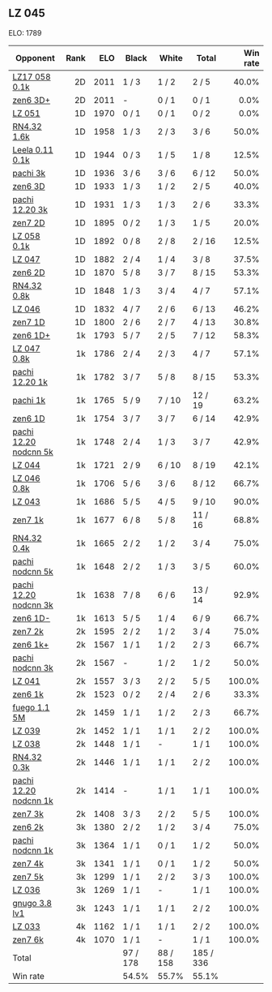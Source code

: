 ## LZ 045 ##

ELO: 1789

Opponent | Rank | ELO | Black | White | Total | Win rate
---------|-----:|----:|-------|-------|-------|-------:
[LZ17 058 0.1k](LZ17%20058%200.1k.md) | 2D | 2011 | 1 / 3 | 1 / 2 | 2 / 5 | 40.0%
[zen6 3D+](zen6%203D+.md) | 2D | 2011 | - | 0 / 1 | 0 / 1 | 0.0%
[LZ 051](LZ%20051.md) | 1D | 1970 | 0 / 1 | 0 / 1 | 0 / 2 | 0.0%
[RN4.32 1.6k](RN4.32%201.6k.md) | 1D | 1958 | 1 / 3 | 2 / 3 | 3 / 6 | 50.0%
[Leela 0.11 0.1k](Leela%200.11%200.1k.md) | 1D | 1944 | 0 / 3 | 1 / 5 | 1 / 8 | 12.5%
[pachi 3k](pachi%203k.md) | 1D | 1936 | 3 / 6 | 3 / 6 | 6 / 12 | 50.0%
[zen6 3D](zen6%203D.md) | 1D | 1933 | 1 / 3 | 1 / 2 | 2 / 5 | 40.0%
[pachi 12.20 3k](pachi%2012.20%203k.md) | 1D | 1931 | 1 / 3 | 1 / 3 | 2 / 6 | 33.3%
[zen7 2D](zen7%202D.md) | 1D | 1895 | 0 / 2 | 1 / 3 | 1 / 5 | 20.0%
[LZ 058 0.1k](LZ%20058%200.1k.md) | 1D | 1892 | 0 / 8 | 2 / 8 | 2 / 16 | 12.5%
[LZ 047](LZ%20047.md) | 1D | 1882 | 2 / 4 | 1 / 4 | 3 / 8 | 37.5%
[zen6 2D](zen6%202D.md) | 1D | 1870 | 5 / 8 | 3 / 7 | 8 / 15 | 53.3%
[RN4.32 0.8k](RN4.32%200.8k.md) | 1D | 1848 | 1 / 3 | 3 / 4 | 4 / 7 | 57.1%
[LZ 046](LZ%20046.md) | 1D | 1832 | 4 / 7 | 2 / 6 | 6 / 13 | 46.2%
[zen7 1D](zen7%201D.md) | 1D | 1800 | 2 / 6 | 2 / 7 | 4 / 13 | 30.8%
[zen6 1D+](zen6%201D+.md) | 1k | 1793 | 5 / 7 | 2 / 5 | 7 / 12 | 58.3%
[LZ 047 0.8k](LZ%20047%200.8k.md) | 1k | 1786 | 2 / 4 | 2 / 3 | 4 / 7 | 57.1%
[pachi 12.20 1k](pachi%2012.20%201k.md) | 1k | 1782 | 3 / 7 | 5 / 8 | 8 / 15 | 53.3%
[pachi 1k](pachi%201k.md) | 1k | 1765 | 5 / 9 | 7 / 10 | 12 / 19 | 63.2%
[zen6 1D](zen6%201D.md) | 1k | 1754 | 3 / 7 | 3 / 7 | 6 / 14 | 42.9%
[pachi 12.20 nodcnn 5k](pachi%2012.20%20nodcnn%205k.md) | 1k | 1748 | 2 / 4 | 1 / 3 | 3 / 7 | 42.9%
[LZ 044](LZ%20044.md) | 1k | 1721 | 2 / 9 | 6 / 10 | 8 / 19 | 42.1%
[LZ 046 0.8k](LZ%20046%200.8k.md) | 1k | 1706 | 5 / 6 | 3 / 6 | 8 / 12 | 66.7%
[LZ 043](LZ%20043.md) | 1k | 1686 | 5 / 5 | 4 / 5 | 9 / 10 | 90.0%
[zen7 1k](zen7%201k.md) | 1k | 1677 | 6 / 8 | 5 / 8 | 11 / 16 | 68.8%
[RN4.32 0.4k](RN4.32%200.4k.md) | 1k | 1665 | 2 / 2 | 1 / 2 | 3 / 4 | 75.0%
[pachi nodcnn 5k](pachi%20nodcnn%205k.md) | 1k | 1648 | 2 / 2 | 1 / 3 | 3 / 5 | 60.0%
[pachi 12.20 nodcnn 3k](pachi%2012.20%20nodcnn%203k.md) | 1k | 1638 | 7 / 8 | 6 / 6 | 13 / 14 | 92.9%
[zen6 1D-](zen6%201D-.md) | 1k | 1613 | 5 / 5 | 1 / 4 | 6 / 9 | 66.7%
[zen7 2k](zen7%202k.md) | 2k | 1595 | 2 / 2 | 1 / 2 | 3 / 4 | 75.0%
[zen6 1k+](zen6%201k+.md) | 2k | 1567 | 1 / 1 | 1 / 2 | 2 / 3 | 66.7%
[pachi nodcnn 3k](pachi%20nodcnn%203k.md) | 2k | 1567 | - | 1 / 2 | 1 / 2 | 50.0%
[LZ 041](LZ%20041.md) | 2k | 1557 | 3 / 3 | 2 / 2 | 5 / 5 | 100.0%
[zen6 1k](zen6%201k.md) | 2k | 1523 | 0 / 2 | 2 / 4 | 2 / 6 | 33.3%
[fuego 1.1 5M](fuego%201.1%205M.md) | 2k | 1459 | 1 / 1 | 1 / 2 | 2 / 3 | 66.7%
[LZ 039](LZ%20039.md) | 2k | 1452 | 1 / 1 | 1 / 1 | 2 / 2 | 100.0%
[LZ 038](LZ%20038.md) | 2k | 1448 | 1 / 1 | - | 1 / 1 | 100.0%
[RN4.32 0.3k](RN4.32%200.3k.md) | 2k | 1446 | 1 / 1 | 1 / 1 | 2 / 2 | 100.0%
[pachi 12.20 nodcnn 1k](pachi%2012.20%20nodcnn%201k.md) | 2k | 1414 | - | 1 / 1 | 1 / 1 | 100.0%
[zen7 3k](zen7%203k.md) | 2k | 1408 | 3 / 3 | 2 / 2 | 5 / 5 | 100.0%
[zen6 2k](zen6%202k.md) | 3k | 1380 | 2 / 2 | 1 / 2 | 3 / 4 | 75.0%
[pachi nodcnn 1k](pachi%20nodcnn%201k.md) | 3k | 1364 | 1 / 1 | 0 / 1 | 1 / 2 | 50.0%
[zen7 4k](zen7%204k.md) | 3k | 1341 | 1 / 1 | 0 / 1 | 1 / 2 | 50.0%
[zen7 5k](zen7%205k.md) | 3k | 1299 | 1 / 1 | 2 / 2 | 3 / 3 | 100.0%
[LZ 036](LZ%20036.md) | 3k | 1269 | 1 / 1 | - | 1 / 1 | 100.0%
[gnugo 3.8 lv1](gnugo%203.8%20lv1.md) | 3k | 1243 | 1 / 1 | 1 / 1 | 2 / 2 | 100.0%
[LZ 033](LZ%20033.md) | 4k | 1162 | 1 / 1 | 1 / 1 | 2 / 2 | 100.0%
[zen7 6k](zen7%206k.md) | 4k | 1070 | 1 / 1 | - | 1 / 1 | 100.0%
Total | | | 97 / 178 | 88 / 158 | 185 / 336 | 
Win rate| | | 54.5% | 55.7% | 55.1% | 

